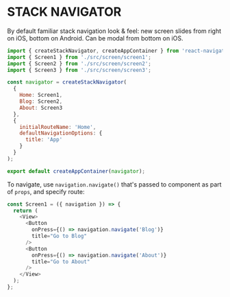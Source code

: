 # STACK NAVIGATOR

By default familiar stack navigation look & feel: new screen slides from right on iOS, bottom on Android. Can be modal from bottom on iOS.

```javascript
import { createStackNavigator, createAppContainer } from 'react-navigation';
import { Screen1 } from './src/screen/screen1';
import { Screen2 } from './src/screen/screen2';
import { Screen3 } from './src/screen/screen3';

const navigator = createStackNavigator(
  {
    Home: Screen1,
    Blog: Screen2,
    About: Screen3
  },
  {
    initialRouteName: 'Home',
    defaultNavigationOptions: {
      title: 'App'
    }
  }
);

export default createAppContainer(navigator);
```

To navigate, use `navigation.navigate()` that's passed to component as part of `props`, and specify route:

```javascript
const Screen1 = ({ navigation }) => {
  return (
    <View>
      <Button
        onPress={() => navigation.navigate('Blog')}
        title="Go to Blog"
      />
      <Button
        onPress={() => navigation.navigate('About')}
        title="Go to About"
      />
    </View>
  );
};
```
